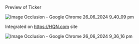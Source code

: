 Preview of Ticker

![Image Occlusion - Google Chrome 26_06_2024 9_40_09 pm](https://github.com/AliNawazSahi/Ticker/assets/125664781/7e60e6c3-e090-43ff-bf74-33bb97a528cd)


Integrated on https://HQN.com site


![Image Occlusion - Google Chrome 26_06_2024 9_36_16 pm](https://github.com/AliNawazSahi/Ticker/assets/125664781/35e0b3b6-cf00-4dea-aa63-c4e884c3dc6c)
